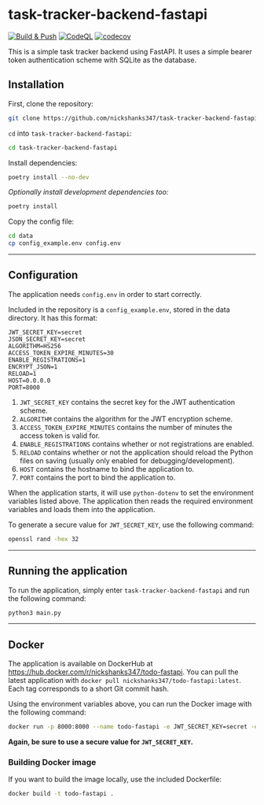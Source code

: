 # task-tracker-backend-fastapi

[![Build & Push](https://github.com/nickshanks347/task-tracker-backend-fastapi/actions/workflows/main.yml/badge.svg)](https://github.com/nickshanks347/task-tracker-backend-fastapi/actions/workflows/main.yml) [![CodeQL](https://github.com/nickshanks347/task-tracker-backend-fastapi/actions/workflows/codeql-analysis.yml/badge.svg?branch=main)](https://github.com/nickshanks347/task-tracker-backend-fastapi/actions/workflows/codeql-analysis.yml) [![codecov](https://codecov.io/gh/nickshanks347/task-tracker-backend-fastapi/branch/main/graph/badge.svg?token=toWh5loMI9)](https://codecov.io/gh/nickshanks347/task-tracker-backend-fastapi)

This is a simple task tracker backend using FastAPI. It uses a simple bearer token authentication scheme with SQLite as the database.

## Installation

First, clone the repository:

```bash
git clone https://github.com/nickshanks347/task-tracker-backend-fastapi
```

`cd` into `task-tracker-backend-fastapi`:

```bash
cd task-tracker-backend-fastapi
```

Install dependencies:

```bash
poetry install --no-dev
```

*Optionally install development dependencies too:*

```bash
poetry install
```

Copy the config file:

```bash
cd data
cp config_example.env config.env
```

---

## Configuration

The application needs `config.env` in order to start correctly.

Included in the repository is a `config_example.env`, stored in the data directory. It has this format:

```env
JWT_SECRET_KEY=secret
JSON_SECRET_KEY=secret
ALGORITHM=HS256
ACCESS_TOKEN_EXPIRE_MINUTES=30
ENABLE_REGISTRATIONS=1
ENCRYPT_JSON=1
RELOAD=1
HOST=0.0.0.0
PORT=8000
```

1. `JWT_SECRET_KEY` contains the secret key for the JWT authentication scheme.
2. `ALGORITHM` contains the algorithm for the JWT encryption scheme.
3. `ACCESS_TOKEN_EXPIRE_MINUTES` contains the number of minutes the access token is valid for.
4. `ENABLE_REGISTRATIONS` contains whether or not registrations are enabled.
5. `RELOAD` contains whether or not the application should reload the Python files on saving (usually only enabled for debugging/development).
6. `HOST` contains the hostname to bind the application to.
7. `PORT` contains the port to bind the application to.

When the application starts, it will use `python-dotenv` to set the environment variables listed above. The application then reads the required environment variables and loads them into the application.

To generate a secure value for `JWT_SECRET_KEY`, use the following command:

```bash
openssl rand -hex 32
```

---

## Running the application

To run the application, simply enter `task-tracker-backend-fastapi` and run the following command:

```bash
python3 main.py
```

---

## Docker

The application is available on DockerHub at <https://hub.docker.com/r/nickshanks347/todo-fastapi>. You can pull the latest application with `docker pull nickshanks347/todo-fastapi:latest`. Each tag corresponds to a short Git commit hash.

Using the environment variables above, you can run the Docker image with the following command:

```bash
docker run -p 8000:8000 --name todo-fastapi -e JWT_SECRET_KEY=secret -e ALGORITHM=HS256 -e ACCESS_TOKEN_EXPIRE_MINUTES=30 -e ENABLE_REGISTRATIONS=1 -e  RELOAD=0 -e HOST=0.0.0.0 -e PORT=8000 -v ./data:/code/data nickshanks347/todo-fastapi:latest
```

**Again, be sure to use a secure value for `JWT_SECRET_KEY`.**

### Building Docker image

If you want to build the image locally, use the included Dockerfile:

```bash
docker build -t todo-fastapi .
```
